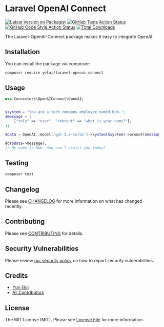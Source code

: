 # Laravel OpenAI Connect

[![Latest Version on Packagist](https://img.shields.io/packagist/v/yeloi/laravel-openai-connect.svg?style=flat-square)](https://packagist.org/packages/yeloi/laravel-openai-connect)
[![GitHub Tests Action Status](https://img.shields.io/github/actions/workflow/status/yeloi/laravel-openai-connect/run-tests.yml?branch=main&label=tests&style=flat-square)](https://github.com/yeloi/laravel-openai-connect/actions?query=workflow%3Arun-tests+branch%3Amain)
[![GitHub Code Style Action Status](https://img.shields.io/github/actions/workflow/status/yeloi/laravel-openai-connect/fix-php-code-style-issues.yml?branch=main&label=code%20style&style=flat-square)](https://github.com/yeloi/laravel-openai-connect/actions?query=workflow%3A"Fix+PHP+code+style+issues"+branch%3Amain)
[![Total Downloads](https://img.shields.io/packagist/dt/yeloi/laravel-openai-connect.svg?style=flat-square)](https://packagist.org/packages/yeloi/laravel-openai-connect)

The Laravel-OpenAI-Connect package makes it easy to integrate OpenAI.

## Installation

You can install the package via composer:

```bash
composer require yeloi/laravel-openai-connect
```

## Usage

```php
use Connectors\OpenAIConnect\OpenAI;


$system = "You are a tech company employee named bob.";
$message = [
    ["role" => "user", "content" => "what is your name?"],
];

$data = OpenAI::model('gpt-3.5-turbo')->system($system)->prompt($message)->options(['max_tokens' => 1000])->send();

dd($data->message);
// My name is Bob. How can I assist you today?

```

## Testing

```bash
composer test
```

## Changelog

Please see [CHANGELOG](CHANGELOG.md) for more information on what has changed recently.

## Contributing

Please see [CONTRIBUTING](CONTRIBUTING.md) for details.

## Security Vulnerabilities

Please review [our security policy](../../security/policy) on how to report security vulnerabilities.

## Credits

- [Yuri Eloi](https://github.com/yodaylay22)
- [All Contributors](../../contributors)

## License

The MIT License (MIT). Please see [License File](LICENSE.md) for more information.
